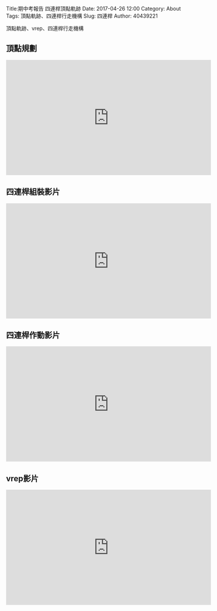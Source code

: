 Title:期中考報告 四連桿頂點軌跡
Date: 2017-04-26 12:00
Category: About
Tags: 頂點軌跡、四連桿行走機構
Slug:  四連桿
Author: 40439221


頂點軌跡、vrep、四連桿行走機構

<!-- 導入 Brython 標準程式庫 -->
<script type="text/javascript" src="https://cdn.rawgit.com/brython-dev/brython/master/www/src/brython_dist.js">
</script>
 
<!-- 啟動 Brython -->
 <script>
window.onload=function(){
brython(1);
}
</script>
 
 <!-- 以下實際利用  Brython 畫四連桿 trace point 路徑-->
 <canvas id="fourbar" width="600" height="400"></canvas>
  
<script type="text/python3">
from browser import document as doc
from browser import html
import math
# 準備繪圖畫布
canvas = doc["fourbar"]
ctx = canvas.getContext("2d")
 
fourbar_data = open("./../data/Length =30.csv").read()
fourbar_list = fourbar_data.splitlines()
# 以下可以利用 ctx 物件進行畫圖
# 先畫一條直線
ctx.beginPath()
# 設定線的寬度為 1 個單位
ctx.lineWidth = 1
# 利用 transform 將 y 座標反轉, 且 offset canvas.height
# (X scale, X skew, Y skew, Y scale, X offset, Y offset)
# 配合圖形位置進行座標轉換
ctx.transform(1, 0, 0, -1, canvas.width/2+250, canvas.height/2+100)
# 畫出 x 與 y 座標線
# 各座標值放大 3 倍
ratio = 3
ctx.moveTo(0, 0)
ctx.lineTo(-30*ratio, 0)
start_point = fourbar_list[0].split(",")
ctx.moveTo(float(start_point[0])*ratio, float(start_point[1])*ratio)
count = 0
for data in fourbar_list[1:]:
    point = data.split(",")
    #count = count + 1
    #container1 <= str(count) + ":" + point[0] + "," + point[1]
    #container1 <= html.BR()
    ctx.lineTo(float(point[0])*ratio, float(point[1])*ratio)
# 設定顏色為藍色, 也可以使用 "rgb(0, 0, 255)" 字串設定顏色值
ctx.strokeStyle = "blue"
# 實際執行畫線
ctx.stroke()
ctx.closePath()
</script>

<h2>頂點規劃</h2>
<iframe width="560" height="315" src="https://www.youtube.com/embed/G4yrqfOGbRI" frameborder="0" allowfullscreen></iframe>
<h2>四連桿組裝影片</h2>
<iframe width="560" height="315" src="https://www.youtube.com/embed/SJQrYE1I33g" frameborder="0" allowfullscreen></iframe>
<h2>四連桿作動影片</h2>
<iframe width="560" height="315" src="https://www.youtube.com/embed/c2SCljuN_mY" frameborder="0" allowfullscreen></iframe>
<h2>vrep影片</h2>
<iframe width="560" height="315" src="https://www.youtube.com/embed/uGBiwKBlNvo" frameborder="0" allowfullscreen></iframe>